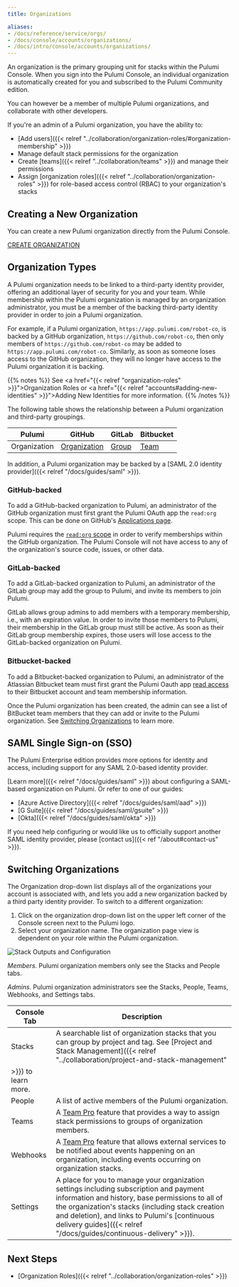 ```yaml
---
title: Organizations

aliases:
- /docs/reference/service/orgs/
- /docs/console/accounts/organizations/
- /docs/intro/console/accounts/organizations/
---
```


An organization is the primary grouping unit for stacks within the Pulumi Console.
When you sign into the Pulumi Console, an individual organization is automatically
created for you and subscribed to the Pulumi Community edition.

You can however be a member of multiple Pulumi organizations, and collaborate
with other developers.

If you're an admin of a Pulumi organization, you have the
ability to:

* [Add users]({{< relref "../collaboration/organization-roles/#organization-membership" >}})
* Manage default stack permissions for the organization
* Create [teams]({{< relref "../collaboration/teams" >}}) and manage their permissions
* Assign [organization roles]({{< relref "../collaboration/organization-roles" >}}) for role-based access control (RBAC)
to your organization's stacks

## Creating a New Organization

You can create a new Pulumi organization directly from the Pulumi Console.

<a class="btn btn-secondary" href="https://app.pulumi.com/site/organizations/add"
target="_blank">
    CREATE ORGANIZATION
</a>


## Organization Types

A Pulumi organization needs to be linked to a third-party identity provider, offering an
additional layer
of security for you and your team. While membership within the Pulumi organization is
managed by
an organization administrator, you must be a member of the backing third-party identity
provider in order
to join a Pulumi organization.

For example, if a Pulumi organization, `https://app.pulumi.com/robot-co`, is backed by
a GitHub organization,
`https://github.com/robot-co`, then only members of `https://github.com/robot-co` may be
added to `https://app.pulumi.com/robot-co`.
Similarly, as soon as someone loses access to the GitHub organization, they will no
longer have access to the Pulumi organization it is backing.

{{% notes %}}
See <a href="{{< relref "organization-roles" >}}">Organization Roles</a> or
<a href="{{< relref "accounts#adding-new-identities" >}}">Adding New Identities</a>
for more information.
{{% /notes %}}

The following table shows the relationship between a Pulumi organization and third-party
groupings.

| Pulumi | GitHub | GitLab | Bitbucket |
|--------|--------|--------|--------|
| Organization | [Organization](https://github.com/collab-uniba/socialcde4eclipse/wiki/How-to-setup-a-GitHub-organization,-project-and-team) | [Group](https://docs.gitlab.com/ce/user/group/)| [Team](https://confluence.atlassian.com/bitbucket/teams-321853005.html) |

In addition, a Pulumi organization may be backed by a [SAML 2.0 identity provider]({{<
relref "/docs/guides/saml" >}}).

### GitHub-backed

To add a GitHub-backed organization to Pulumi, an administrator of the GitHub organization
must
first grant the Pulumi OAuth app the `read:org` scope. This can be done on GitHub's 
[Applications
page](https://github.com/settings/connections/applications/7cf9078f3c92b17a5f0f).

Pulumi requires the [`read:org`
scope](https://developer.github.com/apps/building-oauth-apps/understanding-scopes-for-oauth-apps/#available-scopes)
in order to verify memberships within the GitHub organization. The Pulumi Console
will not have access to any of the organization's source code, issues, or other data.

### GitLab-backed

To add a GitLab-backed organization to Pulumi, an administrator of the GitLab group
may add the group to Pulumi, and invite its members to join Pulumi.

GitLab allows group admins to add members with a temporary membership, i.e., with an
expiration value. In order to invite
those members to Pulumi, their membership in the GitLab group must still be active. As
soon as their
GitLab group membership expires, those users will lose access to the GitLab-backed
organization on Pulumi.

### Bitbucket-backed

To add a Bitbucket-backed organization to Pulumi, an administrator of the Atlassian
Bitbucket team
must first grant the Pulumi Oauth app [read
access](https://confluence.atlassian.com/bitbucket/oauth-on-bitbucket-cloud-238027431.html#OAuthonBitbucketCloud-Scopes)
to their Bitbucket account and team membership information.

Once the Pulumi organization has been created, the admin can see a list of BitBucket team
members
that they can add or invite to the Pulumi organization. See [Switching
Organizations](#switching-organizations)
to learn more.


## SAML Single Sign-on (SSO)

The Pulumi Enterprise edition provides more options for identity and access, including
support for
any SAML 2.0-based identity provider.

[Learn more]({{< relref "/docs/guides/saml" >}}) about configuring a SAML-based
organization on Pulumi. Or refer to one
of our guides:

- [Azure Active Directory]({{< relref "/docs/guides/saml/aad" >}})
- [G Suite]({{< relref "/docs/guides/saml/gsuite" >}})
- [Okta]({{< relref "/docs/guides/saml/okta" >}})



If you need help configuring or would like us to officially support another SAML identity
provider,
please [contact us]({{< ref "/about#contact-us" >}}).

## Switching Organizations

The Organization drop-down list displays all of the organizations your account is
associated with, and lets you add a new organization backed by a third
party identity provider. To switch to a different organization:

1. Click on the organization drop-down list on the upper left corner of the Console screen
next to the Pulumi logo.
1. Select your organization name. The organization page view is dependent on your role within the Pulumi organization.


<img class="lg:max-w-xl" src="/images/docs/reference/service/organization-view.png" alt="Stack Outputs and Configuration">

  _Members_. Pulumi organization members only see the Stacks and People tabs.

  _Admins_. Pulumi organization administrators see the Stacks, People, Teams, Webhooks,
and Settings tabs.


| Console Tab | Description |
|--------|--------|
| Stacks | A searchable list of organization stacks that you can group by project and tag. See [Project and Stack Management]({{< relref "../collaboration/project-and-stack-management"
>}}) to learn more. |
| People | A list of active members of the Pulumi organization. |
| Teams | A [Team Pro](https://www.pulumi.com/pricing/) feature that provides a way to assign stack permissions to groups of organization members. |
| Webhooks | A [Team Pro](https://www.pulumi.com/pricing/) feature that allows external services to be notified about events happening on an organization, including events occurring on organization stacks. |
| Settings | A place for you to manage your organization settings including subscription and payment information and history, base permissions to all of the organization's stacks (including stack creation and deletion), and links to Pulumi's [continuous delivery guides]({{< relref "/docs/guides/continuous-delivery" >}}). |


## Next Steps

* [Organization Roles]({{< relref "../collaboration/organization-roles" >}})
